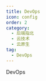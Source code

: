 ```yaml
---
title: DevOps
icon: config
order: 2
category:
  - 后端指北
  - 云技术
  - 云原生
tag:
  - DevOps
---
```


DevOps 